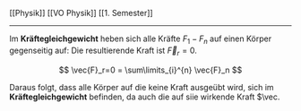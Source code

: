 [[Physik]] [[VO Physik]] [[1. Semester]]

---

Im **Kräftegleichgewicht** heben sich alle Kräfte $F_1-F_n$ auf einen Körper gegenseitig auf: Die resultierende Kraft ist $\vec{F}_r=0$.

$$
\vec{F}_r=0 = \sum\limits_{i}^{n} \vec{F}_n
$$

Daraus folgt, dass alle Körper auf die keine Kraft ausgeübt wird, sich im **Kräftegleichgewicht** befinden, da auch die auf siie wirkende Kraft $\vec.